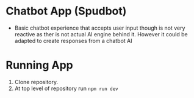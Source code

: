 # Chatbot App (Spudbot)
* Basic chatbot experience that accepts user input though is not very reactive as ther is not actual AI engine behind it. However it could be adapted to create responses from a chatbot AI

# Running App
1. Clone repository.
2. At top level of repository run `npm run dev`
